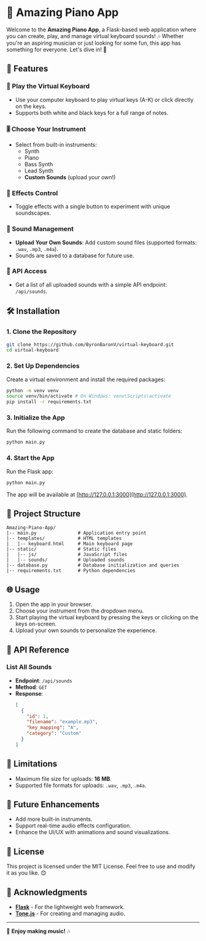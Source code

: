# 🎹 Amazing Piano App

Welcome to the **Amazing Piano App**, a Flask-based web application where you can create, play, and manage virtual keyboard sounds! 🎶 Whether you're an aspiring musician or just looking for some fun, this app has something for everyone. Let's dive in! 🚀

## 🌟 Features

### 🎵 Play the Virtual Keyboard
- Use your computer keyboard to play virtual keys (A-K) or click directly on the keys.
- Supports both white and black keys for a full range of notes.

### 🎚️ Choose Your Instrument
- Select from built-in instruments:
  - Synth
  - Piano
  - Bass Synth
  - Lead Synth
  - **Custom Sounds** (upload your own!)

### 🚀 Effects Control
- Toggle effects with a single button to experiment with unique soundscapes.

### 📂 Sound Management
- **Upload Your Own Sounds**: Add custom sound files (supported formats: `.wav`, `.mp3`, `.m4a`).
- Sounds are saved to a database for future use.

### 🔗 API Access
- Get a list of all uploaded sounds with a simple API endpoint: `/api/sounds`.

## 🛠️ Installation

### 1. Clone the Repository
```bash
git clone https://github.com/ByronBaronV/virtual-keyboard.git
cd virtual-keyboard
```

### 2. Set Up Dependencies
Create a virtual environment and install the required packages:
```bash
python -m venv venv
source venv/bin/activate # On Windows: venv\Scripts\activate
pip install -r requirements.txt
```

### 3. Initialize the App
Run the following command to create the database and static folders:
```bash
python main.py
```

### 4. Start the App
Run the Flask app:
```bash
python main.py
```
The app will be available at [http://127.0.0.1:3000](http://127.0.0.1:3000).

## 📂 Project Structure

```
Amazing-Piano-App/
|-- main.py               # Application entry point
|-- templates/            # HTML templates
|   |-- keyboard.html     # Main keyboard page
|-- static/               # Static files
|   |-- js/               # JavaScript files
|   |-- sounds/           # Uploaded sounds
|-- database.py           # Database initialization and queries
|-- requirements.txt      # Python dependencies
```

## 🌐 Usage

1. Open the app in your browser.
2. Choose your instrument from the dropdown menu.
3. Start playing the virtual keyboard by pressing the keys or clicking on the keys on-screen.
4. Upload your own sounds to personalize the experience.

## 🧩 API Reference

### List All Sounds
- **Endpoint**: `/api/sounds`
- **Method**: `GET`
- **Response**:
  ```json
  [
    {
      "id": 1,
      "filename": "example.mp3",
      "key_mapping": "A",
      "category": "Custom"
    }
  ]
  ```

## 🚧 Limitations

- Maximum file size for uploads: **16 MB**.
- Supported file formats for uploads: `.wav`, `.mp3`, `.m4a`.

## 🚀 Future Enhancements

- Add more built-in instruments.
- Support real-time audio effects configuration.
- Enhance the UI/UX with animations and sound visualizations.

## 📜 License

This project is licensed under the MIT License. Feel free to use and modify it as you like. 😊

## 🙌 Acknowledgments

- **[Flask](https://flask.palletsprojects.com/)** - For the lightweight web framework.
- **[Tone.js](https://tonejs.github.io/)** - For creating and managing audio.

---

🎵 **Enjoy making music!** 🎶

